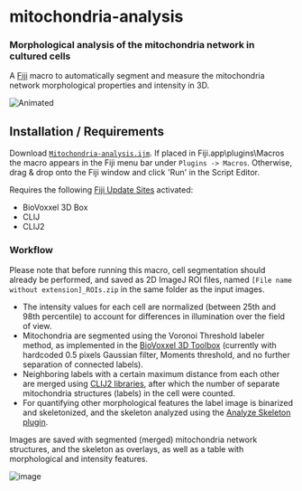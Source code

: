 # mitochondria-analysis
### Morphological analysis of the mitochondria network in cultured cells

A [Fiji]((https://imagej.net/software/fiji/)) macro to automatically segment and measure the mitochondria network morphological properties and intensity in 3D.

![Animated](https://github.com/user-attachments/assets/844b7a37-2ab9-4675-93e0-762f5bed5ea7)


## Installation / Requirements
Download [`Mitochondria-analysis.ijm`](https://github.com/BioImaging-NKI/mitochondria-analysis/blob/main/Mitochondria-analysis.ijm). If placed in Fiji.app\plugins\Macros the macro appears in the Fiji menu bar under `Plugins -> Macros`. Otherwise, drag & drop onto the Fiji window and click 'Run' in the Script Editor.

Requires the following [Fiji Update Sites](https://imagej.net/update-sites/following) activated:
- BioVoxxel 3D Box
- CLIJ
- CLIJ2

### Workflow
Please note that before running this macro, cell segmentation should already be performed, and saved as 2D ImageJ ROI files, named `[File name without extension]_ROIs.zip` in the same folder as the input images.
- The intensity values for each cell are normalized (between 25th and 98th percentile) to account for differences in illumination over the field of view.
- Mitochondria are segmented using the Voronoi Threshold labeler method, as implemented in the [BioVoxxel 3D Toolbox](https://biovoxxel.github.io/bv3dbox/) (currently with hardcoded 0.5 pixels Gaussian filter, Moments threshold, and no further separation of connected labels).
- Neighboring labels with a certain maximum distance from each other are merged using [CLIJ2 libraries](https://clij.github.io/clij2/), after which the number of separate mitochondria structures (labels) in the cell were counted.
- For quantifying other morphological features the label image is binarized and skeletonized, and the skeleton analyzed using the [Analyze Skeleton plugin](https://imagej.net/plugins/analyze-skeleton/).

Images are saved with segmented (merged) mitochondria network structures, and the skeleton as overlays, as well as a table with morphological and intensity features.

![image](https://github.com/user-attachments/assets/4f42e89b-0f56-4790-a694-e99d1340ff14)
